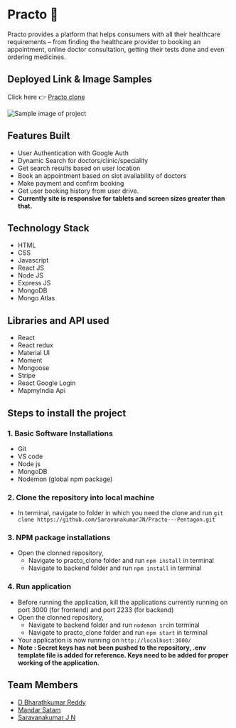 # Practo :hospital:
Practo provides a platform that helps consumers with all their healthcare requirements – from finding the healthcare provider to booking an appointment, online doctor consultation, getting their tests done and even ordering medicines.

## Deployed Link & Image Samples
Click here :point_right: [Practo clone](https://practo.netlify.app/)

![Sample image of project](https://i.imgur.com/bme2syr.png)

## Features Built
- User Authentication with Google Auth
- Dynamic Search for doctors/clinic/speciality 
- Get search results based on user location
- Book an appointment based on slot availability of doctors
- Make payment and confirm booking
- Get user booking history from user drive.
- **Currently site is responsive for tablets and screen sizes greater than that.**

## Technology Stack
- HTML
- CSS
- Javascript
- React JS
- Node JS
- Express JS
- MongoDB
- Mongo Atlas

## Libraries and API used
- React
- React redux
- Material UI
- Moment
- Mongoose
- Stripe
- React Google Login
- MapmyIndia Api

## Steps to install the project
### 1. Basic Software Installations
- Git
- VS code
- Node js
- MongoDB
- Nodemon (global npm package)

### 2. Clone the repository into local machine
- In terminal, navigate to folder in which you need the clone and run `git clone https://github.com/SaravanakumarJN/Practo---Pentagon.git`

### 3. NPM package installations
- Open the clonned repository,
    - Navigate to practo_clone folder and run `npm install` in terminal
    - Navigate to backend folder and run `npm install` in terminal
 
### 4. Run application
- Before running the application, kill the applications currently running on port 3000 (for frontend) and port 2233 (for backend)
- Open the clonned repository,
    - Navigate to backend folder and run `nodemon src`in terminal
    - Navigate to practo_clone folder and run `npm start` in terminal
- Your application is now running on `http://localhost:3000/`
- **Note : Secret keys has not been pushed to the repository, .env template file is added for reference. Keys need to be added for proper working of the application.**


## Team Members
- [D Bharathkumar Reddy](https://github.com/DBharathkumarReddy)
- [Mandar Satam](https://github.com/mandarsatam)
- [Saravanakumar J N](https://github.com/SaravanakumarJN)




